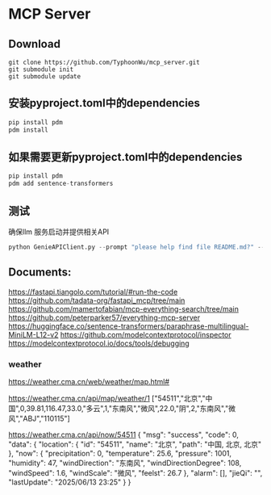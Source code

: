 # MCP Server
## Download
```git
git clone https://github.com/TyphoonWu/mcp_server.git
git submodule init
git submodule update
```
## 安装pyproject.toml中的dependencies
```python
pip install pdm
pdm install
```
## 如果需要更新pyproject.toml中的dependencies
```python
pip install pdm
pdm add sentence-transformers 
```

## 测试
确保llm 服务启动并提供相关API
```python
python GenieAPIClient.py --prompt "please help find file README.md?" --stream
```

## Documents:
https://fastapi.tiangolo.com/tutorial/#run-the-code
https://github.com/tadata-org/fastapi_mcp/tree/main
https://github.com/mamertofabian/mcp-everything-search/tree/main
https://github.com/peterparker57/everything-mcp-server
https://huggingface.co/sentence-transformers/paraphrase-multilingual-MiniLM-L12-v2
https://github.com/modelcontextprotocol/inspector
https://modelcontextprotocol.io/docs/tools/debugging

### weather
https://weather.cma.cn/web/weather/map.html#

https://weather.cma.cn/api/map/weather/1
["54511","北京","中国",0,39.81,116.47,33.0,"多云",1,"东南风","微风",22.0,"阴",2,"东南风","微风","ABJ","110115"]

https://weather.cma.cn/api/now/54511
{
  "msg": "success",
  "code": 0,
  "data": {
    "location": {
      "id": "54511",
      "name": "北京",
      "path": "中国, 北京, 北京"
    },
    "now": {
      "precipitation": 0,
      "temperature": 25.6,
      "pressure": 1001,
      "humidity": 47,
      "windDirection": "东南风",
      "windDirectionDegree": 108,
      "windSpeed": 1.6,
      "windScale": "微风",
      "feelst": 26.7
    },
    "alarm": [],
    "jieQi": "",
    "lastUpdate": "2025/06/13 23:25"
  }
}